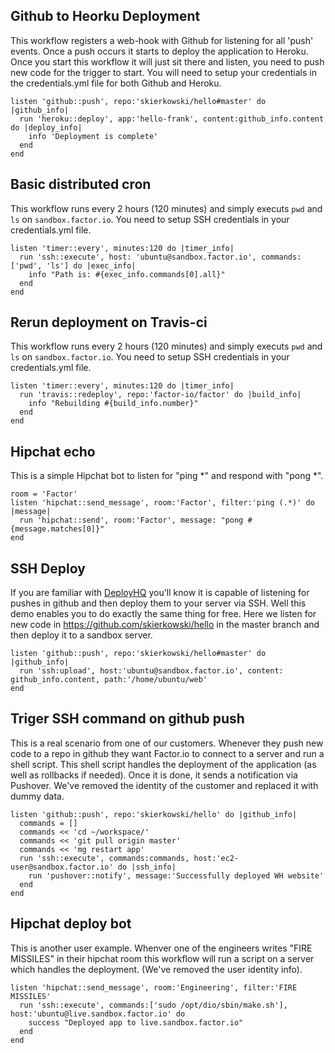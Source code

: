 
## Github to Heorku Deployment
This workflow registers a web-hook with Github for listening for all 'push' events. Once a push occurs it starts to deploy the application to Heroku. Once you start this workflow it will just sit there and listen, you need to push new code for the trigger to start. You will need to setup your credentials in the credentials.yml file for both Github and Heroku.

    listen 'github::push', repo:'skierkowski/hello#master' do |github_info|
      run 'heroku::deploy', app:'hello-frank', content:github_info.content do |deploy_info|
        info 'Deployment is complete'
      end
    end


## Basic distributed cron
This workflow runs every 2 hours (120 minutes) and simply executs `pwd` and `ls` on `sandbox.factor.io`. You need to setup SSH credentials in your credentials.yml file.

    listen 'timer::every', minutes:120 do |timer_info|
      run 'ssh::execute', host: 'ubuntu@sandbox.factor.io', commands: ['pwd', 'ls'] do |exec_info|
        info "Path is: #{exec_info.commands[0].all}"
      end
    end

## Rerun deployment on Travis-ci
This workflow runs every 2 hours (120 minutes) and simply executs `pwd` and `ls` on `sandbox.factor.io`. You need to setup SSH credentials in your credentials.yml file.

    listen 'timer::every', minutes:120 do |timer_info|
      run 'travis::redeploy', repo:'factor-io/factor' do |build_info|
        info "Rebuilding #{build_info.number}"
      end
    end

## Hipchat echo
This is a simple Hipchat bot to listen for "ping *" and respond with "pong *".

    room = 'Factor'
    listen 'hipchat::send_message', room:'Factor', filter:'ping (.*)' do |message|
      run 'hipchat::send', room:'Factor', message: "pong #{message.matches[0]}"
    end

## SSH Deploy
If you are familiar with [DeployHQ](https://www.deployhq.com/) you'll know it is capable of listening for pushes in github and then deploy them to your server via SSH. Well this demo enables you to do exactly the same thing for free. Here we listen for new code in https://github.com/skierkowski/hello in the master branch and then deploy it to a sandbox server.

    listen 'github::push', repo:'skierkowski/hello#master' do |github_info|
      run 'ssh:upload', host:'ubuntu@sandbox.factor.io', content: github_info.content, path:'/home/ubuntu/web'
    end


## Triger SSH command on github push
This is a real scenario from one of our customers. Whenever they push new code to a repo in github they want Factor.io to connect to a server and run a shell script. This shell script handles the deployment of the application (as well as rollbacks if needed). Once it is done, it sends a notification via Pushover. We've removed the identity of the customer and replaced it with dummy data.

    listen 'github::push', repo:'skierkowski/hello' do |github_info|
      commands = []
      commands << 'cd ~/workspace/'
      commands << 'git pull origin master'
      commands << 'mg restart app'
      run 'ssh::execute', commands:commands, host:'ec2-user@sandbox.factor.io' do |ssh_info|
        run 'pushover::notify', message:'Successfully deployed WH website'
      end
    end


## Hipchat deploy bot
This is another user example. Whenver one of the engineers writes "FIRE MISSILES" in their hipchat room this workflow will run a script on a server which handles the deployment. (We've removed the user identity info).

    listen 'hipchat::send_message', room:'Engineering', filter:'FIRE MISSILES'
      run 'ssh::execute', commands:['sudo /opt/dio/sbin/make.sh'], host:'ubuntu@live.sandbox.factor.io' do
        success "Deployed app to live.sandbox.factor.io"
      end
    end
